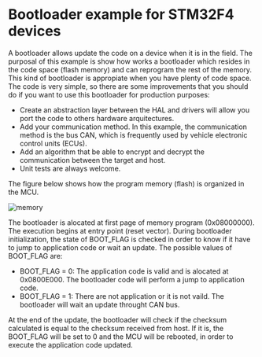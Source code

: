 # Bootloader example for STM32F4 devices
A bootloader allows update the code on a device when it is in the field. The purposal of this example is show how works a bootloader which resides in the code space (flash memory) and can reprogram the rest of the memory. This kind of bootloader is appropiate when you have plenty of code space.
The code is very simple, so there are some improvements that you should do if you want to use this bootloader for production purposes:
- Create an abstraction layer between the HAL and drivers will allow you port the code to others hardware arquitectures.
- Add your communication method. In this example, the communication method is the bus CAN, which is frequently used by vehicle electronic control units (ECUs). 
- Add an algorithm that be able to encrypt and decrypt the communication between the target and host.
- Unit tests are always welcome.

The figure below shows how the program memory (flash) is organized in the MCU.

![memory](https://imgur.com/TNSTOie.jpg)

The bootloader is alocated at first page of memory program (0x08000000). The execution begins at entry point (reset vector). During bootloader initialization, the state of BOOT_FLAG is checked in order to know if it have to jump to application code or wait an update. The possible values of BOOT_FLAG are:
- BOOT_FLAG = 0: The application code is valid and is alocated at 0x0800E000. The bootloader code will perform a jump to application code.
- BOOT_FLAG = 1: There are not application or it is not vaild. The bootloader will wait an update throught CAN bus.

At the end of the update, the bootloader will check if the checksum calculated is equal to the checksum received from host. If it is, the BOOT_FLAG will be set to 0 and the MCU will be rebooted, in order to execute the application code updated.


